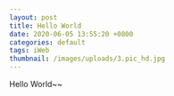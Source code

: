 ```yaml
---
layout: post
title: Hello World
date: 2020-06-05 13:55:20 +0800
categories: default
tags: iWeb
thumbnail: /images/uploads/3.pic_hd.jpg
---
```

Hello World~~
